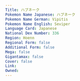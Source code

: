 ```yaml
---
﻿Title: ハブネーク
Pokemon Name Japanese: ハブネーク
Pokemon Name German: Vipitis
Pokemon Name English: Seviper
Language Card: Japanese
National Dex Number: 336
Region: Hoenn
Regional Form: false
Additional Form: false
Mega: false
Gigantamax: false
Cover: false
Link: 
Owned: 
---
```

